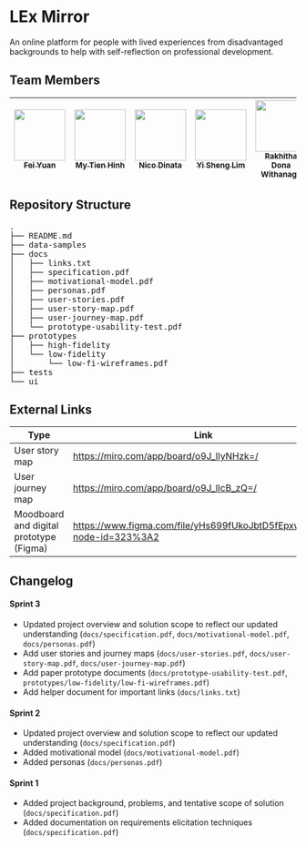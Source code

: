 # LEx Mirror

An online platform for people with lived experiences from disadvantaged backgrounds to help with self-reflection on professional development.

## Team Members

| <a href="https://github.com/yuanf3" /><img src="https://github.com/yuanf3.png" width="90px;" /><br /><sub>Fei Yuan</sub></a> | <a href="https://github.com/mhinh" /><img src="https://github.com/mhinh.png" width="90px;" /><br /><sub>My Tien Hinh</sub></a> | <a href="https://github.com/nictar" /><img src="https://github.com/nictar.png" width="90px;" /><br /><sub>Nico Dinata</sub></a> | <a href="https://github.com/limyish" /><img src="https://github.com/limyish.png" width="90px;" /><br /><sub>Yi Sheng Lim</sub></a> | <a href="https://github.com/dor1112" /><img src="https://github.com/dor1112.png" width="90px;" /><br /><sub>Rakhitha Dona Withanage</sub></a> |
| :---: | :---: | :---: | :---: | :---: |

## Repository Structure
<pre>
.
├── README.md
├── data-samples
├── docs
│   ├── links.txt
│   ├── specification.pdf
│   ├── motivational-model.pdf
│   ├── personas.pdf
│   ├── user-stories.pdf
│   ├── user-story-map.pdf
│   ├── user-journey-map.pdf
│   └── prototype-usability-test.pdf
├── prototypes
│   ├── high-fidelity
│   └── low-fidelity
│       └── low-fi-wireframes.pdf
├── tests
└── ui
</pre>

## External Links

Type | Link
---- | ----
User story map | https://miro.com/app/board/o9J_lIyNHzk=/
User journey map | https://miro.com/app/board/o9J_lIcB_zQ=/
Moodboard and digital prototype (Figma) | https://www.figma.com/file/yHs699fUkoJbtD5fEpxwNB/ST?node-id=323%3A2


## Changelog

#### Sprint 3
- Updated project overview and solution scope to reflect our updated understanding (`docs/specification.pdf`, `docs/motivational-model.pdf`, `docs/personas.pdf`)
- Add user stories and journey maps (`docs/user-stories.pdf`, `docs/user-story-map.pdf`, `docs/user-journey-map.pdf`)
- Add paper prototype documents (`docs/prototype-usability-test.pdf`, `prototypes/low-fidelity/low-fi-wireframes.pdf`)
- Add helper document for important links (`docs/links.txt`)


#### Sprint 2
- Updated project overview and solution scope to reflect our updated understanding (`docs/specification.pdf`)
- Added motivational model (`docs/motivational-model.pdf`)
- Added personas (`docs/personas.pdf`)


#### Sprint 1
- Added project background, problems, and tentative scope of solution (`docs/specification.pdf`)
- Added documentation on requirements elicitation techniques (`docs/specification.pdf`)
